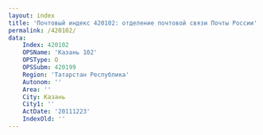 ```yaml
---
layout: index
title: 'Почтовый индекс 420102: отделение почтовой связи Почты России'
permalink: /420102/
data:
    Index: 420102
    OPSName: 'Казань 102'
    OPSType: О
    OPSSubm: 420199
    Region: 'Татарстан Республика'
    Autonom: ''
    Area: ''
    City: Казань
    City1: ''
    ActDate: '20111223'
    IndexOld: ''
---
```

